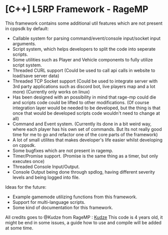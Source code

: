 # [C++] L5RP Framework - RageMP

This framework contains some additional util features which are not present in cppsdk by default:

- Callable system for parsing command/event/console input/socket input arguments.
- Script system, which helps developers to split the code into seperate scripts.
- Some utilities such as Player and Vehicle components to fully utilize script system.
- Threaded CURL support (Could be used to call api calls in website to load/save server data)
- Threaded TCP Socket support (Could be used to integrate server with 3rd party applications such as discord bot, live players map and a lot more) (Currently only works on linux)
- Has been designed with an possibility in mind that rage-mp could die and scripts code could be lifted to other modifications. (Of course integration layer would be needed to be developed, but the thing is that once that would be developed scripts code wouldn't need to change at all)
- Command and Event system. (Currently its done in a bit weird way, where each player has his own set of commands. But Its not really good time for me to go and refactor one of the core parts of the framework)
- A lot of small utilites that makes developer's life easier whilst developing on cppsdk.
- Some bugfixes which are not present in ragemp.
- Timer/Promise support. (Promise is the same thing as a timer, but only executes once)
- Threaded Console Input/Output.
- Console Output being done through spdlog, having different severity levels and being logged into file.

Ideas for the future:

- Example gamemode utilizing functions from this framework.
- Support for multi-language scripts.
- Some kind of documentation for this framework.

All credits goes to @Kudze from RageMP : [Kudze](https://rage.mp/files/file/92-c-l5rp-framework/)
This code is 4 years old, it might be end in some issues, a guide how to use and compile will be added at some time.
